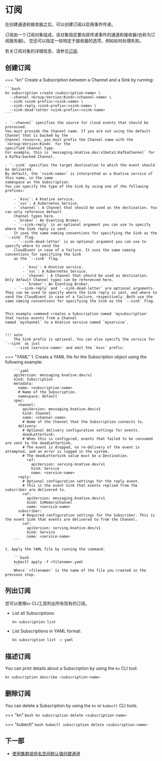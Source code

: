 # 订阅

在创建通道和接收器之后，可以创建订阅以启用事件传递。

订阅由一个订阅对象组成，该对象指定要向其传递事件的通道和接收器(也称为订阅服务器)。
您还可以指定一些特定于接收器的选项，例如如何处理失败。

有关订阅对象的详细信息，请参见[订阅](https://knative.dev/docs/reference/api/eventing-api/#messaging.knative.dev/v1.Subscription).

## 创建订阅


=== "kn"
    Create a Subscription between a Channel and a Sink by running:

    ```bash
    kn subscription create <subscription-name> \
      --channel <Group:Version:Kind>:<channel-name> \
      --sink <sink-prefix>:<sink-name> \
      --sink-reply <sink-prefix>:<sink-name> \
      --sink-dead-letter <sink-prefix>:<sink-name>
    ```

    - `--channel` specifies the source for cloud events that should be processed.
    You must provide the Channel name. If you are not using the default Channel that is backed by the
    Channel resource, you must prefix the Channel name with the `<Group:Version:Kind>` for the
    specified Channel type.
    For example, this is `messaging.knative.dev:v1beta1:KafkaChannel` for a Kafka-backed Channel.

    - `--sink` specifies the target destination to which the event should be delivered.
    By default, the `<sink-name>` is interpreted as a Knative service of this name, in the same
    namespace as the Subscription.
    You can specify the type of the Sink by using one of the following prefixes:

        - `ksvc`: A Knative service.
        - `svc`: A Kubernetes Service.
        - `channel`: A Channel that should be used as the destination. You can only reference default
        Channel types here.
        - `broker`: An Eventing Broker.
        - `--sink-reply` is an optional argument you can use to specify where the Sink reply is sent.
        It uses the same naming conventions for specifying the Sink as the `--sink` flag.
        - `--sink-dead-letter` is an optional argument you can use to specify where to send the
        CloudEvent in case of a failure. It uses the same naming conventions for specifying the Sink
        as the `--sink` flag.

            - `ksvc`: A Knative service.
            - `svc`: A Kubernetes Service.
            - `channel`: A Channel that should be used as destination. Only default Channel types can be referenced here.
            - `broker`: An Eventing Broker.
        - `--sink-reply` and `--sink-dead-letter` are optional arguments. They can be used to specify where the Sink reply is sent, and where to send the CloudEvent in case of a failure, respectively. Both use the same naming conventions for specifying the Sink as the `--sink` flag.


    This example command creates a Subscription named `mysubscription` that routes events from a Channel
    named `mychannel` to a Knative service named `myservice`.


    !!! note
        The Sink prefix is optional. You can also specify the service for `--sink` as just
        `--sink <service-name>` and omit the `ksvc` prefix.


=== "YAML"
    1. Create a YAML file for the Subscription object using the following example:

        ```yaml
        apiVersion: messaging.knative.dev/v1
        kind: Subscription
        metadata:
          name: <subscription-name>
          # Name of the Subscription.
          namespace: default
        spec:
          channel:
            apiVersion: messaging.knative.dev/v1
            kind: Channel
            name: <channel-name>
            # Name of the Channel that the Subscription connects to.
          delivery:
            # Optional delivery configuration settings for events.
            deadLetterSink:
            # When this is configured, events that failed to be consumed are sent to the deadLetterSink.
            # The event is dropped, no re-delivery of the event is attempted, and an error is logged in the system.
            # The deadLetterSink value must be a Destination.
              ref:
                apiVersion: serving.knative.dev/v1
                kind: Service
                name: <service-name>
          reply:
            # Optional configuration settings for the reply event.
            # This is the event Sink that events replied from the subscriber are delivered to.
            ref:
              apiVersion: messaging.knative.dev/v1
              kind: InMemoryChannel
              name: <service-name>
          subscriber:
            # Required configuration settings for the Subscriber. This is the event Sink that events are delivered to from the Channel.
            ref:
              apiVersion: serving.knative.dev/v1
              kind: Service
              name: <service-name>
        ```

    1. Apply the YAML file by running the command:

        ```bash
        kubectl apply -f <filename>.yaml
        ```
        Where `<filename>` is the name of the file you created in the previous step.


## 列出订阅

您可以使用`kn` CLI工具列出所有现有的订阅。

- List all Subscriptions:

    ```bash
    kn subscription list
    ```

- List Subscriptions in YAML format:

    ```bash
    kn subscription list -o yaml
    ```

## 描述订阅

You can print details about a Subscription by using the `kn` CLI tool:

```bash
kn subscription describe <subscription-name>
```
<!--TODO: Add an example command and output-->
<!--TODO: Add details for kn Subscription update - existing generated docs weren't clear enough, need better explained examples-->

## 删除订阅

You can delete a Subscription by using the `kn` or `kubectl` CLI tools.

=== "kn"
    ```bash
    kn subscription delete <subscription-name>
    ```


=== "kubectl"
    ```bash
    kubectl subscription delete <subscription-name>
    ```

## 下一部

- [使用集群或命名空间默认值创建通道](create-default-channel.md)
